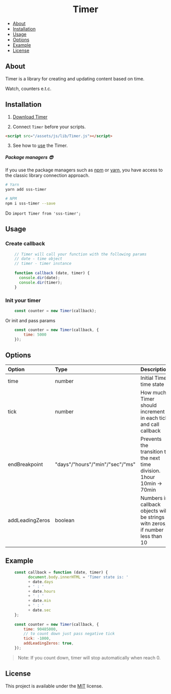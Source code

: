 <h1 align="center">Timer</h1>

- [About](#about)
- [Installation](#installation)
- [Usage](#usage)
- [Options](#options)
- [Example](#example)
- [License](#license)

## About
Timer is a library for creating and updating content based on time.

Watch, counters e.t.c.

## Installation

1) <a target="_blank" href="https://raw.githubusercontent.com/Natteke/SmokinSexySoftware/master/packages/Timer/dist/Timer.js">Download Timer</a>

2) Connect `Timer` before your scripts.

```html
<script src="/assets/js/lib/Timer.js"></script>
```
3) See how to [use](#usage) the Timer.
 
##### Package managers 😎

If you use the package managers such as [npm](https://www.npmjs.com/) or [yarn](https://yarnpkg.com/en/), you have access to the classic library connection approach.

```sh
# Yarn
yarn add sss-timer

# NPM
npm i sss-timer --save
```
Do `import Timer from 'sss-timer';`

## Usage
### Create callback

```Javascript
    // Timer will call your function with the following params
    // date - time object
    // timer - timer instance
    
    function callback (date, timer) {
      console.dir(date);
      console.dir(timer);
    }
```

### Init your timer

```Javascript
    const counter = new Timer(callback);
```

Or init and pass params

```Javascript
    const counter = new Timer(callback, {
        time: 5000
    });
```

## Options

| Option  | Type  | Description |
| :------------ |:---------------|:--------------|
| time      | number| Initial Timer time state |
| tick     | number        |   How much Timer should increment in each tick and call callback |
| endBreakpoint | "days"/"hours"/"min"/"sec"/"ms"        | Prevents the transition to the next time division. 1hour 10min -> 70min |
| addLeadingZeros | boolean        | Numbers in callback objects will be strings witn zeros, if number less than 10 |

## Example

```Javascript
    const callback = function (date, timer) {
          document.body.innerHTML = 'Timer state is: '
          + date.days
          + ' : '
          + date.hours  
          + ' : '
          + date.min
          + ' : '
          + date.sec
    };
    
    const counter = new Timer(callback, {
        time: 90485000,
        // to count down just pass negative tick
        tick: -1000,
        addLeadingZeros: true,
    });
```

>Note: If you count down, timer will stop automatically when reach 0. 

## License 
This project is available under the [MIT](https://opensource.org/licenses/mit-license.php) license.